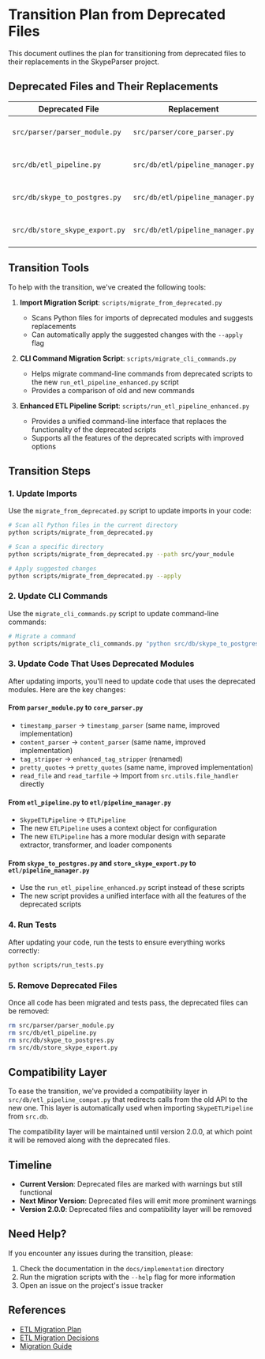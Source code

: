 # Transition Plan from Deprecated Files

This document outlines the plan for transitioning from deprecated files to their replacements in the SkypeParser project.

## Deprecated Files and Their Replacements

| Deprecated File | Replacement | Status |
|-----------------|-------------|--------|
| `src/parser/parser_module.py` | `src/parser/core_parser.py` | Ready for transition |
| `src/db/etl_pipeline.py` | `src/db/etl/pipeline_manager.py` | Ready for transition |
| `src/db/skype_to_postgres.py` | `src/db/etl/pipeline_manager.py` | Ready for transition |
| `src/db/store_skype_export.py` | `src/db/etl/pipeline_manager.py` | Ready for transition |

## Transition Tools

To help with the transition, we've created the following tools:

1. **Import Migration Script**: `scripts/migrate_from_deprecated.py`
   - Scans Python files for imports of deprecated modules and suggests replacements
   - Can automatically apply the suggested changes with the `--apply` flag

2. **CLI Command Migration Script**: `scripts/migrate_cli_commands.py`
   - Helps migrate command-line commands from deprecated scripts to the new `run_etl_pipeline_enhanced.py` script
   - Provides a comparison of old and new commands

3. **Enhanced ETL Pipeline Script**: `scripts/run_etl_pipeline_enhanced.py`
   - Provides a unified command-line interface that replaces the functionality of the deprecated scripts
   - Supports all the features of the deprecated scripts with improved options

## Transition Steps

### 1. Update Imports

Use the `migrate_from_deprecated.py` script to update imports in your code:

```bash
# Scan all Python files in the current directory
python scripts/migrate_from_deprecated.py

# Scan a specific directory
python scripts/migrate_from_deprecated.py --path src/your_module

# Apply suggested changes
python scripts/migrate_from_deprecated.py --apply
```

### 2. Update CLI Commands

Use the `migrate_cli_commands.py` script to update command-line commands:

```bash
# Migrate a command
python scripts/migrate_cli_commands.py "python src/db/skype_to_postgres.py -f export.tar -u 'John Doe' -d skype_db"
```

### 3. Update Code That Uses Deprecated Modules

After updating imports, you'll need to update code that uses the deprecated modules. Here are the key changes:

#### From `parser_module.py` to `core_parser.py`

- `timestamp_parser` → `timestamp_parser` (same name, improved implementation)
- `content_parser` → `content_parser` (same name, improved implementation)
- `tag_stripper` → `enhanced_tag_stripper` (renamed)
- `pretty_quotes` → `pretty_quotes` (same name, improved implementation)
- `read_file` and `read_tarfile` → Import from `src.utils.file_handler` directly

#### From `etl_pipeline.py` to `etl/pipeline_manager.py`

- `SkypeETLPipeline` → `ETLPipeline`
- The new `ETLPipeline` uses a context object for configuration
- The new `ETLPipeline` has a more modular design with separate extractor, transformer, and loader components

#### From `skype_to_postgres.py` and `store_skype_export.py` to `etl/pipeline_manager.py`

- Use the `run_etl_pipeline_enhanced.py` script instead of these scripts
- The new script provides a unified interface with all the features of the deprecated scripts

### 4. Run Tests

After updating your code, run the tests to ensure everything works correctly:

```bash
python scripts/run_tests.py
```

### 5. Remove Deprecated Files

Once all code has been migrated and tests pass, the deprecated files can be removed:

```bash
rm src/parser/parser_module.py
rm src/db/etl_pipeline.py
rm src/db/skype_to_postgres.py
rm src/db/store_skype_export.py
```

## Compatibility Layer

To ease the transition, we've provided a compatibility layer in `src/db/etl_pipeline_compat.py` that redirects calls from the old API to the new one. This layer is automatically used when importing `SkypeETLPipeline` from `src.db`.

The compatibility layer will be maintained until version 2.0.0, at which point it will be removed along with the deprecated files.

## Timeline

- **Current Version**: Deprecated files are marked with warnings but still functional
- **Next Minor Version**: Deprecated files will emit more prominent warnings
- **Version 2.0.0**: Deprecated files and compatibility layer will be removed

## Need Help?

If you encounter any issues during the transition, please:

1. Check the documentation in the `docs/implementation` directory
2. Run the migration scripts with the `--help` flag for more information
3. Open an issue on the project's issue tracker

## References

- [ETL Migration Plan](ETL_MIGRATION_PLAN.md)
- [ETL Migration Decisions](ETL_MIGRATION_DECISIONS.md)
- [Migration Guide](MIGRATION.md)